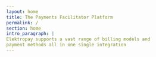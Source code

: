 ```yaml
---
layout: home
title: The Payments Facilitator Platform
permalink: /
section: home
intro_paragraph: |
Elektropay supports a vast range of billing models and 
payment methods all in one single integration
---
```

